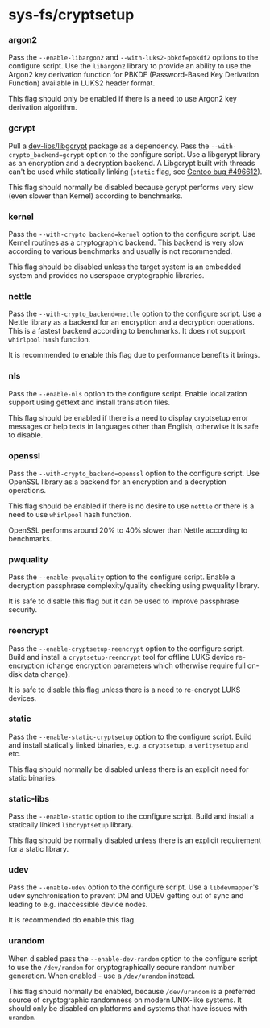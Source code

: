 # sys-fs/cryptsetup

### argon2
Pass the `--enable-libargon2` and `--with-luks2-pbkdf=pbkdf2` options to the configure script. Use the `libargon2` library to provide an ability to use the Argon2 key derivation function for PBKDF (Password-Based Key Derivation Function) available in LUKS2 header format.

This flag should only be enabled if there is a need to use Argon2 key derivation algorithm.

### gcrypt
Pull a [dev-libs/libgcrypt](../dev-libs/libgcrypt.md) package as a dependency. Pass the `--with-crypto_backend=gcrypt` option to the configure script. Use a libgcrypt library as an encryption and a decryption backend. A Libgcrypt built with threads can't be used while statically linking (`static` flag, see [Gentoo bug #496612](https://bugs.gentoo.org/496612)).

This flag should normally be disabled because gcrypt performs very slow (even slower than Kernel) according to benchmarks.

### kernel
Pass the `--with-crypto_backend=kernel` option to the configure script. Use Kernel routines as a cryptographic backend. This backend is very slow according to various benchmarks and usually is not recommended.

This flag should be disabled unless the target system is an embedded system and provides no userspace cryptographic libraries.

### nettle
Pass the `--with-crypto_backend=nettle` option to the configure script. Use a Nettle library as a backend for an encryption and a decryption operations. This is a fastest backend according to benchmarks. It does not support `whirlpool` hash function.

It is recommended to enable this flag due to performance benefits it brings.

### nls
Pass the `--enable-nls` option to the configure script. Enable localization support using gettext and install translation files.

This flag should be enabled if there is a need to display cryptsetup error messages or help texts in languages other than English, otherwise it is safe to disable.

### openssl
Pass the `--with-crypto_backend=openssl` option to the configure script. Use OpenSSL library as a backend for an encryption and a decryption operations.

This flag should be enabled if there is no desire to use `nettle` or there is a need to use `whirlpool` hash function.

OpenSSL performs around 20% to 40% slower than Nettle according to benchmarks.

### pwquality
Pass the `--enable-pwquality` option to the configure script. Enable a decryption passphrase complexity/quality checking using pwquality library.

It is safe to disable this flag but it can be used to improve passphrase security.

### reencrypt
Pass the `--enable-cryptsetup-reencrypt` option to the configure script. Build and install a `cryptsetup-reencrypt` tool for offline LUKS device re-encryption (change encryption parameters which otherwise require full on-disk data change).

It is safe to disable this flag unless there is a need to re-encrypt LUKS devices.

### static
Pass the `--enable-static-cryptsetup` option to the configure script. Build and install statically linked binaries, e.g. a `cryptsetup`, a `veritysetup` and etc.

This flag should normally be disabled unless there is an explicit need for static binaries.

### static-libs
Pass the `--enable-static` option to the configure script. Build and install a statically linked `libcryptsetup` library.

This flag should be normally disabled unless there is an explicit requirement for a static library.

### udev
Pass the `--enable-udev` option to the configure script. Use a `libdevmapper`'s udev synchronisation to prevent DM and UDEV getting out of sync and leading to e.g. inaccessible device nodes.

It is recommended do enable this flag.

### urandom
When disabled pass the `--enable-dev-random` option to the configure script to use the `/dev/random` for cryptographically secure random number generation. When enabled - use a `/dev/urandom` instead.

This flag should normally be enabled, because `/dev/urandom` is a preferred source of cryptographic randomness on modern UNIX-like systems. It should only be disabled on platforms and systems that have issues with `urandom`.
